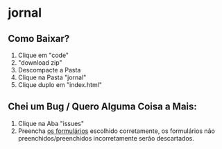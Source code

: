 # jornal

## Como Baixar?

1. Clique em "code"
1. "download zip"
1. Descompacte a Pasta
1. Clique na Pasta "jornal"
1. Clique duplo em "index.html"

## Chei um Bug / Quero Alguma Coisa a Mais:

1. Clique na Aba "issues"
1. Preencha <a href="https://github.com/drop-lt/jornal/tree/main/.github/ISSUE_TEMPLATE">os formulários</a> escolhido corretamente, os formulários não preenchidos/preenchidos incorretamente serão descartados.
